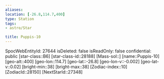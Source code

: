 ```yaml
---
aliases: 
location: [-26.8,114.7,400]
type: Station
tags:
- astro/Star

title: Puppis-10
---
```

SpocWebEntityId: 27644
isDeleted: false
isReadOnly: false
confidential: public
[star-class::B6]
[star-class-id::28188]
[Mass-sol::]
[name::Puppis-10]
[geo-alt::400]
[geo-lon::114.7]
[geo-lat::-26.8]
[geo-lon-v::-0.002]
[geo-lat-v::0.02]
[bright-min::38]
[bright-max::38]
[Zodiac-index::10]
[ZodiacId::28150]
[NextStarId::27348]




